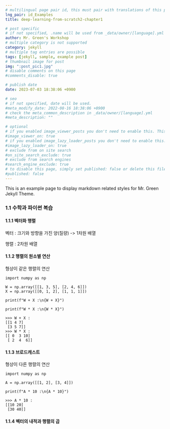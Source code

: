 ```yaml
---
# multilingual page pair id, this must pair with translations of this page. (This name must be unique)
lng_pair: id_Examples
title: deep-learning-from-scratch2-chapter1

# post specific
# if not specified, .name will be used from _data/owner/[language].yml
author: Mr. Green's Workshop
# multiple category is not supported
category: jekyll
# multiple tag entries are possible
tags: [jekyll, sample, example post]
# thumbnail image for post
img: ":post_pic1.jpg"
# disable comments on this page
#comments_disable: true

# publish date
date: 2023-07-03 18:38:06 +0900

# seo
# if not specified, date will be used.
#meta_modify_date: 2022-08-16 18:38:06 +0900
# check the meta_common_description in _data/owner/[language].yml
#meta_description: ""

# optional
# if you enabled image_viewer_posts you don't need to enable this. This is only if image_viewer_posts = false
#image_viewer_on: true
# if you enabled image_lazy_loader_posts you don't need to enable this. This is only if image_lazy_loader_posts = false
#image_lazy_loader_on: true
# exclude from on site search
#on_site_search_exclude: true
# exclude from search engines
#search_engine_exclude: true
# to disable this page, simply set published: false or delete this file
#published: false
---
```


<!-- outline-start -->

This is an example page to display markdown related styles for Mr. Green Jekyll Theme.

<!-- outline-end -->

### 1.1 수학과 파이썬 복습

#### 1.1.1 벡터화 행렬

벡터 : 크기와 방향을 가진 양(질량) -> 1차원 배열

행렬 : 2차원 배열


#### 1.1.2 행렬의 원소별 연산

형상이 같은 행렬의 연산

```
import numpy as np

W = np.array([[1, 3, 5], [2, 4, 6]])
X = np.array([[0, 1, 2], [1, 1, 1]])

print(f"W + X :\n{W + X}")

print(f"W * X :\n{W * X}")

>>> W + X :
[[1 4 7]
 [3 5 7]]
>>> W * X :
[[ 0  3 10]
 [ 2  4  6]]
```


#### 1.1.3 브로드캐스트

형상이 다른 행렬의 연산

```
import numpy as np

A = np.array([[1, 2], [3, 4]])

print(f"A * 10 :\n{A * 10}")

>>> A * 10 :
[[10 20]
 [30 40]]
```

#### 1.1.4 벡터의 내적과 행렬의 곱

#### 